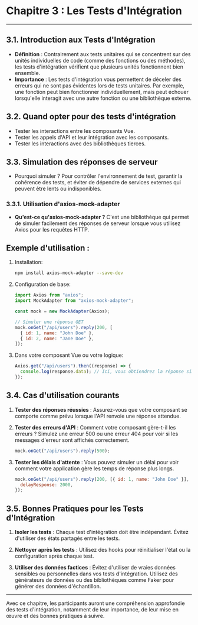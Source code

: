 # Chapitre 3 : Les Tests d'Intégration

---

## 3.1. Introduction aux Tests d'Intégration

- **Définition** : Contrairement aux tests unitaires qui se concentrent sur des unités individuelles de code (comme des fonctions ou des méthodes), les tests d'intégration vérifient que plusieurs unités fonctionnent bien ensemble.
- **Importance** : Les tests d'intégration vous permettent de déceler des erreurs qui ne sont pas évidentes lors de tests unitaires. Par exemple, une fonction peut bien fonctionner individuellement, mais peut échouer lorsqu'elle interagit avec une autre fonction ou une bibliothèque externe.

## 3.2. Quand opter pour des tests d'intégration

- Tester les interactions entre les composants Vue.
- Tester les appels d'API et leur intégration avec les composants.
- Tester les interactions avec des bibliothèques tierces.

## 3.3. Simulation des réponses de serveur

- Pourquoi simuler ? Pour contrôler l'environnement de test, garantir la cohérence des tests, et éviter de dépendre de services externes qui peuvent être lents ou indisponibles.
  
### 3.3.1. Utilisation d'axios-mock-adapter

- **Qu'est-ce qu'axios-mock-adapter ?** C'est une bibliothèque qui permet de simuler facilement des réponses de serveur lorsque vous utilisez Axios pour les requêtes HTTP.

## **Exemple d'utilisation :**

1. Installation:

    ```bash
    npm install axios-mock-adapter --save-dev
    ```

2. Configuration de base:

    ```javascript
    import Axios from "axios";
    import MockAdapter from "axios-mock-adapter";

    const mock = new MockAdapter(Axios);

    // Simuler une réponse GET
    mock.onGet("/api/users").reply(200, [
      { id: 1, name: "John Doe" },
      { id: 2, name: "Jane Doe" },
    ]);
    ```

3. Dans votre composant Vue ou votre logique:

    ```javascript
    Axios.get("/api/users").then((response) => {
      console.log(response.data); // Ici, vous obtiendrez la réponse simulée
    });
    ```

## 3.4. Cas d'utilisation courants

1. **Tester des réponses réussies** : Assurez-vous que votre composant se comporte comme prévu lorsque l'API renvoie une réponse attendue.

2. **Tester des erreurs d'API** : Comment votre composant gère-t-il les erreurs ? Simulez une erreur 500 ou une erreur 404 pour voir si les messages d'erreur sont affichés correctement.

    ```javascript
    mock.onGet("/api/users").reply(500);
    ```

3. **Tester les délais d'attente** : Vous pouvez simuler un délai pour voir comment votre application gère les temps de réponse plus longs.

    ```javascript
    mock.onGet("/api/users").reply(200, [{ id: 1, name: "John Doe" }], {
      delayResponse: 2000,
    });
    ```

## 3.5. Bonnes Pratiques pour les Tests d'Intégration

1. **Isoler les tests** : Chaque test d'intégration doit être indépendant. Évitez d'utiliser des états partagés entre les tests.
  
2. **Nettoyer après les tests** : Utilisez des hooks pour réinitialiser l'état ou la configuration après chaque test.

3. **Utiliser des données factices** : Évitez d'utiliser de vraies données sensibles ou personnelles dans vos tests d'intégration. Utilisez des générateurs de données ou des bibliothèques comme Faker pour générer des données d'échantillon.

---

Avec ce chapitre, les participants auront une compréhension approfondie des tests d'intégration, notamment de leur importance, de leur mise en œuvre et des bonnes pratiques à suivre.
